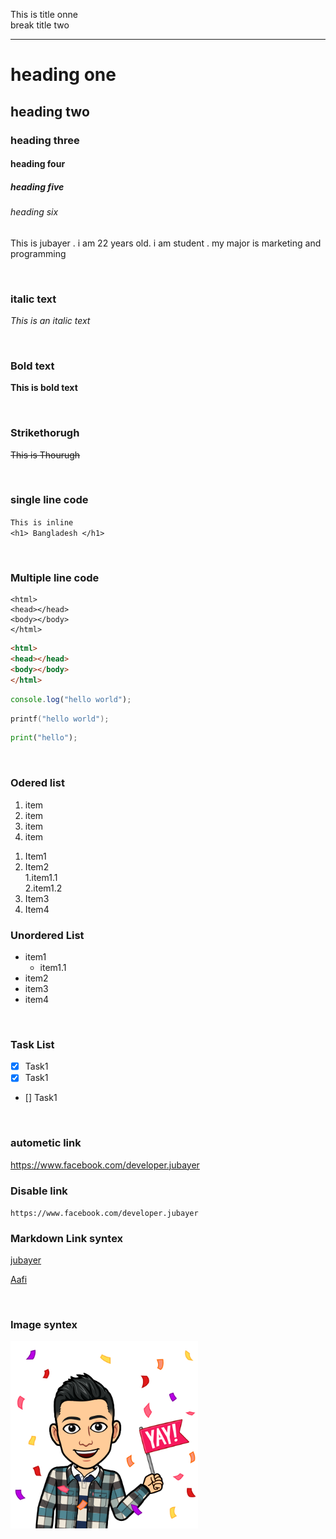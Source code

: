 <!--practice mark down-->

This is title onne  
break title two

---  
# heading one  
## heading two  
### heading three  
#### heading four  
##### heading five  
###### heading six  

<p>This is jubayer . i am 22 years old. i am student . my major is marketing and programming </p>
  
  <br/>  
  
  ### italic text  

  _This is an italic text_  
   
   <br/>  
  
  ### Bold text  

**This is bold text**  
  
  <br/>  
    
### Strikethorugh  
  
~~This is Thourugh~~  
  
  <br/>  
    
### single line code  
  
  `This is inline`  
  `<h1> Bangladesh </h1>`  
    
<br/>  
  
### Multiple line code  
  
```
<html>
<head></head>
<body></body>
</html>
```
```html
<html>
<head></head>
<body></body>
</html>
```  

```javascript
console.log("hello world");
```  
  
```c
printf("hello world");
```  
  
```python
print("hello");
```  
  
<br/>  
  
### Odered list
  
<ol>
<li>item</li>
<li>item</li>
<li>item</li>
<li>item</li>
</ol>  
  
1. Item1   
2. Item2  
  1.item1.1  
  2.item1.2
1. Item3
4. Item4  
  
### Unordered List  
  
- item1  
  - item1.1
- item2
- item3
- item4
  
<br/>  
  
### Task List  

- [x] Task1  
- [x] Task1  
- [] Task1  
  
<br/>  
  
### autometic link  
  
https://www.facebook.com/developer.jubayer  
  
### Disable link  
  
`https://www.facebook.com/developer.jubayer`  
  
### Markdown Link syntex  

[jubayer](https://www.facebook.com/developer.jubayer)  

[Aafi](mywebsite)

<br/>  
  
### Image syntex  
  
<img src="./images/jubayer.png" width="300px" />

<!--All link  here -->
[mywebsite]:https://www.facebook.com/developer.jubayer
[yourwebsit]:https://www.facebook.com/developer.jubayer